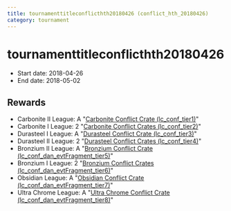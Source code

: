 ```yaml
---
title: tournamenttitleconflicthth20180426 (conflict_hth_20180426)
category: tournament
---
```

# tournamenttitleconflicthth20180426

  * Start date: 2018-04-26
  * End date: 2018-05-02

## Rewards

  * Carbonite II League: A "[Carbonite Conflict Crate (lc_conf_tier1)](lc_conf_tier1.html)"
  * Carbonite I League: 2 "[Carbonite Conflict Crates (lc_conf_tier2)](lc_conf_tier2.html)"
  * Durasteel I League: A "[Durasteel Conflict Crate (lc_conf_tier3)](lc_conf_tier3.html)"
  * Durasteel II League: 2 "[Durasteel Conflict Crates (lc_conf_tier4)](lc_conf_tier4.html)"
  * Bronzium II League: A "[Bronzium Conflict Crate (lc_conf_dan_evtFragment_tier5)](lc_conf_dan_evtFragment_tier5.html)"
  * Bronzium I League: 2 "[Bronzium Conflict Crates (lc_conf_dan_evtFragment_tier6)](lc_conf_dan_evtFragment_tier6.html)"
  * Obsidian League: A "[Obsidian Conflict Crate (lc_conf_dan_evtFragment_tier7)](lc_conf_dan_evtFragment_tier7.html)"
  * Ultra Chrome League: A "[Ultra Chrome Conflict Crate (lc_conf_dan_evtFragment_tier8)](lc_conf_dan_evtFragment_tier8.html)"
